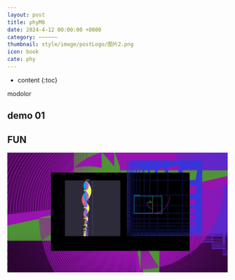 ```yaml
---
layout: post
title: phyM8
date: 2024-4-12 00:00:00 +0800
category: ~~~~~~
thumbnail: style/image/postLogo/图片2.png
icon: book
cate: phy
---
```



* content
{:toc}

modolor

## demo 01


<div id="canva_container" style="width:100%;user-select:none;"></div>
<!-- <script src="../jsfun/ploter.js"></script> -->
<script>
    $(".post-container").css("max-width","1800px")

// add_game_canvas_to_container("canva_container")
</script>

<script src="{{ '/jsfun/jsfun_utils.js' | prepend: site.baseurl    }}   "></script>
<script src="{{ '/jsfun/modulor.js' | prepend: site.baseurl    }}   "></script>



## FUN

<!-- PRESS E R F P -->

![image-20240413035552477](style/image/ALL_MY_MD_2/image-20240413035552477.png)
